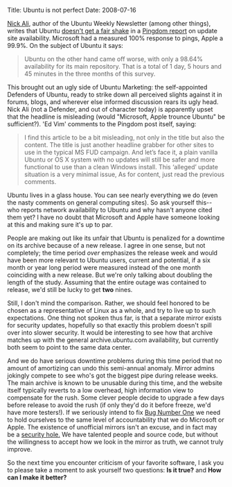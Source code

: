 Title: Ubuntu is not perfect
Date: 2008-07-16

[Nick Ali][1], author of the Ubuntu Weekly Newsletter (among other things),
writes that Ubuntu [doesn't get a fair shake][2] in a [Pingdom report][3] on
update site availability. Microsoft had a measured 100% response to pings,
Apple a 99.9%. On the subject of Ubuntu it says:

> Ubuntu on the other hand came off worse, with only a 98.64% availability for
its main repository. That is a total of 1 day, 5 hours and 45 minutes in the
three months of this survey.

This brought out an ugly side of Ubuntu Marketing: the self-appointed
Defenders of Ubuntu, ready to strike down all perceived slights against it in
forums, blogs, and wherever else informed discussion rears its ugly head. Nick
Ali (not a Defender, and out of character today) is apparently upset that the
headline is misleading (would "Microsoft, Apple trounce Ubuntu" be
sufficient?). 'Ed Vim' comments to the Pingdom post itself, saying:

> I find this article to be a bit misleading, not only in the title but also
the content. The title is just another headline grabber for other sites to use
in the typical MS FUD campaign. And let’s face it, a plain vanilla Ubuntu or
OS X system with no updates will still be safer and more functional to use
than a clean Windows install. This ‘alleged’ update situation is a very
minimal issue, As for content, just read the previous comments.

Ubuntu lives in a glass house. You can see nearly everything we do (even the
nasty comments on general computing sites). So ask yourself this-- who reports
network availability to Ubuntu and why hasn't anyone cited them yet? I have no
doubt that Microsoft and Apple have someone looking at this and making sure
it's up to par.

People are making out like its unfair that Ubuntu is penalized for a downtime
on its archive because of a new release. I agree in one sense, but not
completely; the time period _over_ emphasizes the release week and would have
been more relevant to Ubuntu users, current and potential, if a six month or
year long period were measured instead of the one month coinciding with a new
release. But we're only talking about doubling the length of the study.
Assuming that the entire outage was contained to release, we'd still be lucky
to get **two** nines.

Still, I don't mind the comparison. Rather, we should feel honored to be
chosen as a representative of Linux as a whole, and try to live up to such
expectations. One thing not spoken thus far, is that a separate mirror exists
for security updates, hopefully so that exactly this problem doesn't spill
over into slower security. It would be interesting to see how that archive
matches up with the general archive.ubuntu.com availability, but currently
both seem to point to the same data center.

And we do have serious downtime problems during this time period that no
amount of amortizing can undo this semi-annual anomaly. Mirror admins jokingly
compete to see who's got the biggest pipe during release weeks. The main
archive is known to be unusable during this time, and the website itself
typically reverts to a low overhead, high information view to compensate for
the rush. Some clever people decide to upgrade a few days before release to
avoid the rush (if only they'd do it before freeze, we'd have more testers!).
If we seriously intend to fix [Bug Number One][4] we need to hold ourselves to
the same level of accountability that we do Microsoft or Apple. The existence
of unofficial mirrors isn't an excuse, and in fact may be a [security
hole.][5] We have talented people and source code, but without the willingness
to accept how we look in the mirror as truth, we cannot truly improve.

So the next time you encounter criticism of your favorite software, I ask you
to please take a moment to ask yourself two questions: **Is it true?** and
**How can I make it better?**

   [1]: https://wiki.ubuntu.com/NickAli

   [2]: http://boredandblogging.com/2008/07/15/wanted-accurate-headlines/

   [3]: http://royal.pingdom.com/?p=319

   [4]: https://bugs.launchpad.net/ubuntu/+bug/1

   [5]: http://www.cs.arizona.edu/people/justin/packagemanagersecurity/

